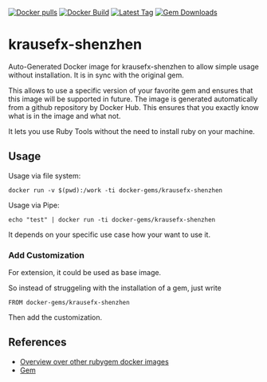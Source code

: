 [![Docker pulls](https://img.shields.io/docker/pulls/rubygem/krausefx-shenzhen.svg)](https://hub.docker.com/r/rubygem/krausefx-shenzhen/)
[![Docker Build](https://img.shields.io/docker/automated/rubygem/krausefx-shenzhen.svg)](https://hub.docker.com/r/rubygem/krausefx-shenzhen/)
[![Latest Tag](https://img.shields.io/github/tag/docker-rubygem/krausefx-shenzhen.svg)](https://hub.docker.com/r/rubygem/krausefx-shenzhen/)
[![Gem Downloads](https://img.shields.io/gem/dt/krausefx-shenzhen.svg)](https://rubygems.org/gems/krausefx-shenzhen/)
# krausefx-shenzhen

Auto-Generated Docker image for krausefx-shenzhen to allow simple usage without installation.
It is in sync with the original gem.

This allows to use a specific version of your favorite gem and ensures that this image will be supported in future.
The image is generated automatically from a github repository by Docker Hub.
This ensures that you exactly know what is in the image and what not.

It lets you use Ruby Tools without the need to install ruby on your machine.

## Usage

Usage via file system:

`docker run -v $(pwd):/work -ti docker-gems/krausefx-shenzhen`

Usage via Pipe:

`echo "test" | docker run -ti docker-gems/krausefx-shenzhen`

It depends on your specific use case how your want to use it.

### Add Customization

For extension, it could be used as base image.

So instead of struggeling with the installation of a gem, just write

`FROM docker-gems/krausefx-shenzhen`

Then add the customization.

## References

 - [Overview over other rubygem docker images](https://github.com/thinkbot/docker-rubygem)
 - [Gem](https://rubygems.org/gems/krausefx-shenzhen/)
